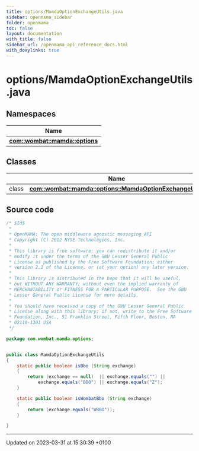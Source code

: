 ```yaml
---
title: options/MamdaOptionExchangeUtils.java
sidebar: openmama_sidebar
folder: openmama
toc: false
layout: documentation
with_title: false
sidebar_url: /openmama_api_reference_docs.html
with_doxylinks: true
---
```


# options/MamdaOptionExchangeUtils.java



## Namespaces

| Name           |
| -------------- |
| **[com::wombat::mamda::options](namespacecom_1_1wombat_1_1mamda_1_1options.html)**  |

## Classes

|                | Name           |
| -------------- | -------------- |
| class | **[com::wombat::mamda::options::MamdaOptionExchangeUtils](classcom_1_1wombat_1_1mamda_1_1options_1_1MamdaOptionExchangeUtils.html)**  |




## Source code

```java
/* $Id$
 *
 * OpenMAMA: The open middleware agnostic messaging API
 * Copyright (C) 2012 NYSE Technologies, Inc.
 *
 * This library is free software; you can redistribute it and/or
 * modify it under the terms of the GNU Lesser General Public
 * License as published by the Free Software Foundation; either
 * version 2.1 of the License, or (at your option) any later version.
 *
 * This library is distributed in the hope that it will be useful,
 * but WITHOUT ANY WARRANTY; without even the implied warranty of
 * MERCHANTABILITY or FITNESS FOR A PARTICULAR PURPOSE.  See the GNU
 * Lesser General Public License for more details.
 *
 * You should have received a copy of the GNU Lesser General Public
 * License along with this library; if not, write to the Free Software
 * Foundation, Inc., 51 Franklin Street, Fifth Floor, Boston, MA
 * 02110-1301 USA
 */

package com.wombat.mamda.options;


public class MamdaOptionExchangeUtils
{
    static public boolean isBbo (String exchange)
    {
        return (exchange == null)  || exchange.equals("") ||
            exchange.equals("BBO") || exchange.equals("Z");
    }

    static public boolean isWombatBbo (String exchange)
    {
        return (exchange.equals("WBBO"));
    }

}
```


-------------------------------

Updated on 2023-03-31 at 15:30:39 +0100
